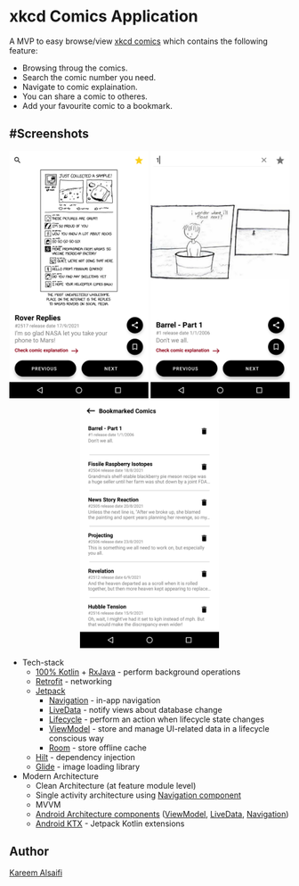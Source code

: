 # xkcd Comics Application
A MVP to easy browse/view  [xkcd comics](https://xkcd.com/) which contains the following feature: 
- Browsing throug the comics.
- Search the comic number you need.
- Navigate to comic explaination.
- You can share a comic to otheres.
- Add your favourite comic to a bookmark.
  
#Screenshots
-----------
<p align="center">
  <img src="https://github.com/siifii/xkcd-comics/blob/main/screenshots/Screenshot_1632037125.png" width="250">
  <img src="https://github.com/siifii/xkcd-comics/blob/main/screenshots/Screenshot_1632037199.png" width="250">
 <img src="https://github.com/siifii/xkcd-comics/blob/main/screenshots/Screenshot_1632037175.png" width="250">

</p>

* Tech-stack
    * [100% Kotlin](https://kotlinlang.org/) + [RxJava](https://github.com/ReactiveX/RxAndroid) - perform background operations
    * [Retrofit](https://square.github.io/retrofit/) - networking
    * [Jetpack](https://developer.android.com/jetpack)
        * [Navigation](https://developer.android.com/topic/libraries/architecture/navigation/) - in-app navigation
        * [LiveData](https://developer.android.com/topic/libraries/architecture/livedata) - notify views about database change
        * [Lifecycle](https://developer.android.com/topic/libraries/architecture/lifecycle) - perform an action when lifecycle state changes
        * [ViewModel](https://developer.android.com/topic/libraries/architecture/viewmodel) - store and manage UI-related data in a lifecycle conscious way
        * [Room](https://developer.android.com/jetpack/androidx/releases/room) - store offline cache
    * [Hilt](https://developer.android.com/training/dependency-injection/hilt-android) - dependency injection
    * [Glide](https://github.com/bumptech/glide) - image loading library
* Modern Architecture
    * Clean Architecture (at feature module level)
    * Single activity architecture using [Navigation component](https://developer.android.com/guide/navigation/navigation-getting-started)
    * MVVM
    * [Android Architecture components](https://developer.android.com/topic/libraries/architecture) ([ViewModel](https://developer.android.com/topic/libraries/architecture/viewmodel), [LiveData](https://developer.android.com/topic/libraries/architecture/livedata), [Navigation](https://developer.android.com/jetpack/androidx/releases/navigation))
    * [Android KTX](https://developer.android.com/kotlin/ktx) - Jetpack Kotlin extensions

## Author
[Kareem Alsaifi](https://github.com/siifii)
